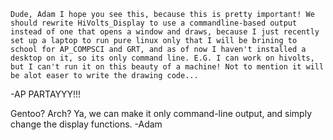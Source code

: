 	Dude, Adam I hope you see this, because this is pretty important! We should rewrite HiVolts_Display to use a commandline-based output instead of one that opens a window and draws, because I just recently set up a laptop to run pure linux only that I will be brining to school for AP_COMPSCI and GRT, and as of now I haven't installed a desktop on it, so its only command line. E.G. I can work on hivolts, but I can't run it on this beauty of a machine! Not to mention it will be alot easer to write the drawing code...

-AP PARTAYYY!!!

Gentoo? Arch?
Ya, we can make it only command-line output, and simply change the display functions.
-Adam
